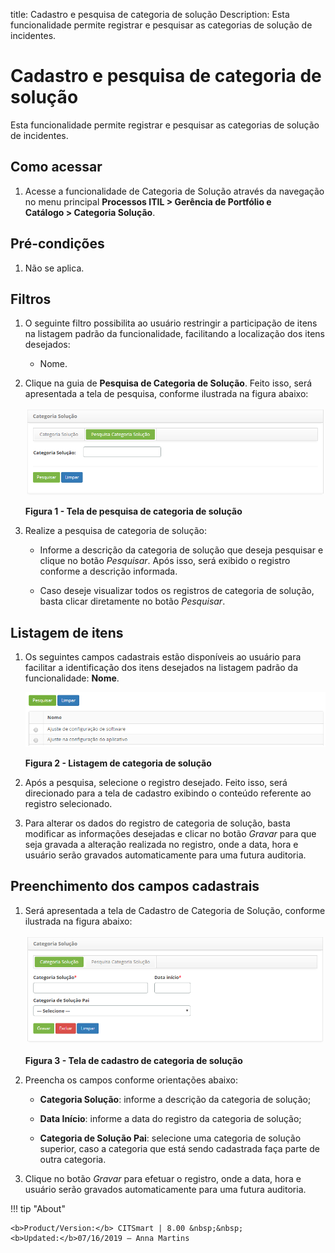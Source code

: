 title: Cadastro e pesquisa de categoria de solução
Description: Esta funcionalidade permite registrar e pesquisar as categorias de solução de incidentes.

# Cadastro e pesquisa de categoria de solução

Esta funcionalidade permite registrar e pesquisar as categorias de solução de
incidentes.

Como acessar
------------

1.  Acesse a funcionalidade de Categoria de Solução através da navegação no
    menu principal **Processos ITIL > Gerência de Portfólio e
    Catálogo > Categoria Solução**.

Pré-condições
-------------

1.  Não se aplica.

Filtros
-------

1.  O seguinte filtro possibilita ao usuário restringir a participação de itens
    na listagem padrão da funcionalidade, facilitando a localização dos itens
    desejados:

    -   Nome.

2.  Clique na guia de **Pesquisa de Categoria de Solução**. Feito isso, será
    apresentada a tela de pesquisa, conforme ilustrada na figura abaixo:

    ![Criar](images/solution-1.png)

    **Figura 1 - Tela de pesquisa de categoria de solução**

3.  Realize a pesquisa de categoria de solução:

    -   Informe a descrição da categoria de solução que deseja pesquisar e
        clique no botão *Pesquisar*. Após isso, será exibido o registro conforme
        a descrição informada.

    -   Caso deseje visualizar todos os registros de categoria de solução, basta
        clicar diretamente no botão *Pesquisar*.

Listagem de itens
-----------------

1.  Os seguintes campos cadastrais estão disponíveis ao usuário para facilitar a
    identificação dos itens desejados na listagem padrão da
    funcionalidade: **Nome**.

    ![Criar](images/solution-2.png)

    **Figura 2 - Listagem de categoria de solução**

2.  Após a pesquisa, selecione o registro desejado. Feito isso, será direcionado
    para a tela de cadastro exibindo o conteúdo referente ao registro
    selecionado.

3.  Para alterar os dados do registro de categoria de solução, basta modificar
    as informações desejadas e clicar no botão *Gravar* para que seja gravada a
    alteração realizada no registro, onde a data, hora e usuário serão gravados
    automaticamente para uma futura auditoria.

Preenchimento dos campos cadastrais
-----------------------------------

1.  Será apresentada a tela de Cadastro de Categoria de Solução, conforme
    ilustrada na figura abaixo:

    ![Criar](images/solution-3.png)

    **Figura 3 - Tela de cadastro de categoria de solução**

2.  Preencha os campos conforme orientações abaixo:

    -  **Categoria Solução**: informe a descrição da categoria de solução;

    -  **Data Início**: informe a data do registro da categoria de solução;

    -  **Categoria de Solução Pai**: selecione uma categoria de solução
        superior, caso a categoria que está sendo cadastrada faça parte de outra
        categoria.

3.  Clique no botão *Gravar* para efetuar o registro, onde a data, hora e
    usuário serão gravados automaticamente para uma futura auditoria.


!!! tip "About"

    <b>Product/Version:</b> CITSmart | 8.00 &nbsp;&nbsp;
    <b>Updated:</b>07/16/2019 – Anna Martins
